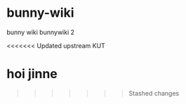 # bunny-wiki
bunny wiki
bunnywiki 2


<<<<<<< Updated upstream
KUT

hoi jinne
=======
>>>>>>> Stashed changes
